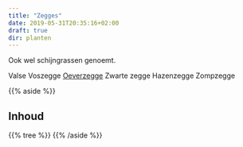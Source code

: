 ```yaml
---
title: "Zegges"
date: 2019-05-31T20:35:16+02:00
draft: true
dir: planten
---
```


Ook wel schijngrassen genoemt.

Valse Voszegge
[Oeverzegge](/planten/oeverzegge/)
Zwarte zegge
Hazenzegge
Zompzegge

{{% aside %}}
## Inhoud
{{% tree %}}
{{% /aside %}}